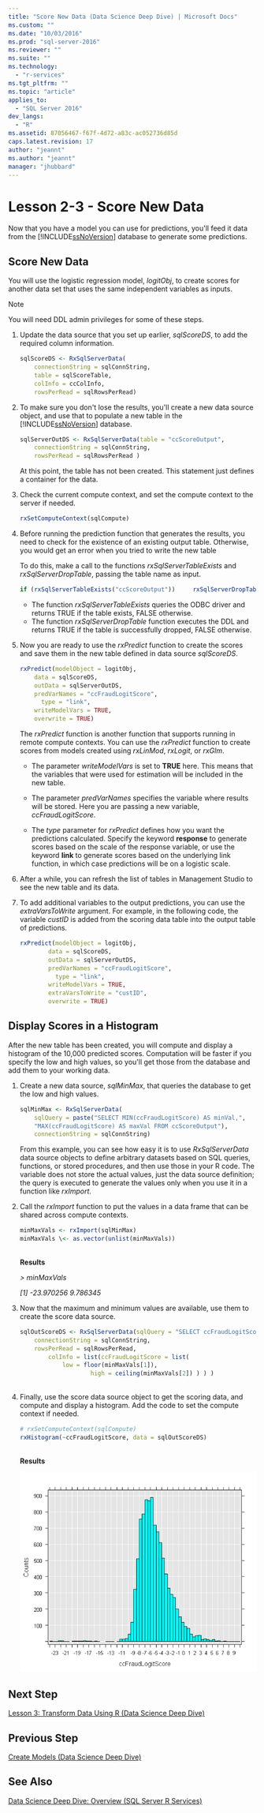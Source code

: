 ```yaml
---
title: "Score New Data (Data Science Deep Dive) | Microsoft Docs"
ms.custom: ""
ms.date: "10/03/2016"
ms.prod: "sql-server-2016"
ms.reviewer: ""
ms.suite: ""
ms.technology: 
  - "r-services"
ms.tgt_pltfrm: ""
ms.topic: "article"
applies_to: 
  - "SQL Server 2016"
dev_langs: 
  - "R"
ms.assetid: 87056467-f67f-4d72-a83c-ac052736d85d
caps.latest.revision: 17
author: "jeannt"
ms.author: "jeannt"
manager: "jhubbard"
---
```

# Lesson 2-3 - Score New Data
Now that you have a model you can use for predictions, you'll feed it data from the [!INCLUDE[ssNoVersion](../../includes/ssnoversion-md.md)] database to generate some predictions.  
  
## Score New Data  
You will use the logistic regression model, *logitObj*, to create scores for another data set that uses the same independent variables as inputs.  
  
> [!NOTE]  
> You will need DDL admin privileges for some of these steps.  
  
1.  Update the data source that you set up earlier, *sqlScoreDS*, to add the required column information.  
  
    ```R  
    sqlScoreDS <- RxSqlServerData(  
        connectionString = sqlConnString,   
        table = sqlScoreTable,   
        colInfo = ccColInfo,   
        rowsPerRead = sqlRowsPerRead)    
    ```  
  
2.  To make sure you don't lose the results, you'll create a new data source object, and use that to populate a new table in the [!INCLUDE[ssNoVersion](../../includes/ssnoversion-md.md)] database.  
  
    ```R    
    sqlServerOutDS <- RxSqlServerData(table = "ccScoreOutput",   
        connectionString = sqlConnString,   
        rowsPerRead = sqlRowsPerRead )    
    ```  
     At this point, the table has not been created. This statement just defines a container for the data.
     
3.  Check the current compute context, and set the compute context to the server if needed.  
  
    ```R  
    rxSetComputeContext(sqlCompute)  
    ```  
  
4.  Before running the prediction function that generates the results, you need to check for the existence of an existing output table. Otherwise, you would get an error when you tried to write the new table  
  
    To do this, make a call to the functions *rxSqlServerTableExists* and *rxSqlServerDropTable*, passing the table name as input.  
  
    ```R  
    if (rxSqlServerTableExists("ccScoreOutput"))     rxSqlServerDropTable("ccScoreOutput")   
    ```  
  
    -   The function *rxSqlServerTableExists* queries the ODBC driver and returns TRUE if the table exists, FALSE otherwise.    
    -   The function *rxSqlServerDropTable* function executes the DDL and returns TRUE if the table is successfully dropped, FALSE otherwise.   
  
5.  Now you are ready to use the *rxPredict* function to create the scores and save them in the new table defined in data source *sqlScoreDS*.  
  
    ```R  
    rxPredict(modelObject = logitObj,   
        data = sqlScoreDS,        
        outData = sqlServerOutDS,     
        predVarNames = "ccFraudLogitScore",   
          type = "link",      
        writeModelVars = TRUE,        
        overwrite = TRUE)    
    ```  
  
    The *rxPredict* function is another function that supports running in remote compute contexts. You can use the *rxPredict* function to create scores from models created using *rxLinMod*, *rxLogit*, or *rxGlm*.  
  
    -   The parameter *writeModelVars* is set to **TRUE** here. This means that the variables that were used for estimation will be included in the new table.  
  
    -   The parameter *predVarNames* specifies the variable where results will be stored. Here you are passing a new variable, *ccFraudLogitScore*.  
  
    -   The *type* parameter for *rxPredict* defines how you want the predictions calculated. Specify the keyword **response** to generate scores based on the scale of the response variable, or use the keyword **link** to generate scores based on the underlying link function, in which case  predictions will be on a logistic scale.  

6. After a while, you can refresh the list of tables in Management Studio to see the new table and its data.

7. To add additional variables to the output predictions, you can use the *extraVarsToWrite* argument.  For example, in the following code, the variable *custID* is added from the scoring data table into the output table of predictions.  
  
    ```R   
    rxPredict(modelObject = logitObj,    
            data = sqlScoreDS,        
            outData = sqlServerOutDS,     
            predVarNames = "ccFraudLogitScore",   
              type = "link",      
            writeModelVars = TRUE,        
            extraVarsToWrite = "custID",      
            overwrite = TRUE)    
    ```  
  
## Display Scores in a Histogram  
After the new table has been created, you will compute and display a histogram of the 10,000 predicted scores. Computation will be faster if you specify the low and high values, so you'll get those from the database and add them to your working data.  
  
1.  Create a new data source, *sqlMinMax*, that queries the database to get the low and high values.  
  
    ```R  
    sqlMinMax <- RxSqlServerData(  
        sqlQuery = paste("SELECT MIN(ccFraudLogitScore) AS minVal,",   
        "MAX(ccFraudLogitScore) AS maxVal FROM ccScoreOutput"),   
        connectionString = sqlConnString)    
    ```  
     From this example, you can see how easy it is to use *RxSqlServerData* data source objects to define arbitrary datasets based on SQL queries, functions, or stored procedures, and then use those in your R code. The variable does not store the actual values, just the data source definition; the query is executed to generate the values only when you use it in a function like *rxImport*.  
      
2.  Call  the *rxImport* function to put the values in a data frame that can be shared across compute contexts.  
  
    ```R  
    minMaxVals <- rxImport(sqlMinMax)   
    minMaxVals \<- as.vector(unlist(minMaxVals))  
  
    ```  
     **Results**
 
     *> minMaxVals*
     
     *[1] -23.970256   9.786345*
  
3.  Now that the maximum and minimum values are available, use them to create the score data source.  
  
    ```R  
    sqlOutScoreDS <- RxSqlServerData(sqlQuery = "SELECT ccFraudLogitScore FROM ccScoreOutput",    
        connectionString = sqlConnString,   
        rowsPerRead = sqlRowsPerRead,   
            colInfo = list(ccFraudLogitScore = list(   
                low = floor(minMaxVals[1]),    
                        high = ceiling(minMaxVals[2]) ) ) )  
  
    ```  

  
4.  Finally, use the score data source object to get the scoring data, and compute and display a histogram. Add the code to set the compute context if needed.  
  
    ```R  
    # rxSetComputeContext(sqlCompute)   
    rxHistogram(~ccFraudLogitScore, data = sqlOutScoreDS)  
  
    ```  
  
    **Results**  
  
    ![complex histogram created by R](media/rsql-sue-complex-histogram.png "complex histogram created by R")  
  
## Next Step  
[Lesson 3: Transform Data Using R &#40;Data Science Deep Dive&#41;](../../advanced-analytics/r-services/lesson-3-transform-data-using-r-data-science-deep-dive.md)  
  
## Previous Step  
[Create Models &#40;Data Science Deep Dive&#41;](../../advanced-analytics/r-services/lesson-2-2-create-models.md)  
  
## See Also  
[Data Science Deep Dive: Overview &#40;SQL Server R Services&#41;](http://msdn.microsoft.com/library/mt637368(SQL.130).aspx)  
  
  
  

